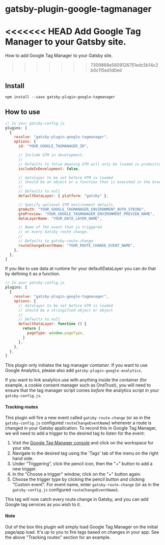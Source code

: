 # gatsby-plugin-google-tagmanager

<<<<<<< HEAD
Add Google Tag Manager to your Gatsby site.
=======
How to add Google Tag Manager to your Gatsby site.
>>>>>>> 7309868e5609126751edc5b14c2b0c115ed1d0ed

## Install

`npm install --save gatsby-plugin-google-tagmanager`

## How to use

```javascript
// In your gatsby-config.js
plugins: [
  {
    resolve: "gatsby-plugin-google-tagmanager",
    options: {
      id: "YOUR_GOOGLE_TAGMANAGER_ID",

      // Include GTM in development.
      //
      // Defaults to false meaning GTM will only be loaded in production.
      includeInDevelopment: false,

      // datalayer to be set before GTM is loaded
      // should be an object or a function that is executed in the browser
      //
      // Defaults to null
      defaultDataLayer: { platform: "gatsby" },

      // Specify optional GTM environment details.
      gtmAuth: "YOUR_GOOGLE_TAGMANAGER_ENVIRONMENT_AUTH_STRING",
      gtmPreview: "YOUR_GOOGLE_TAGMANAGER_ENVIRONMENT_PREVIEW_NAME",
      dataLayerName: "YOUR_DATA_LAYER_NAME",

      // Name of the event that is triggered
      // on every Gatsby route change.
      //
      // Defaults to gatsby-route-change
      routeChangeEventName: "YOUR_ROUTE_CHANGE_EVENT_NAME",
    },
  },
]
```

If you like to use data at runtime for your defaultDataLayer you can do that by defining it as a function.

```javascript
// In your gatsby-config.js
plugins: [
  {
    resolve: "gatsby-plugin-google-tagmanager",
    options: {
      // datalayer to be set before GTM is loaded
      // should be a stringified object or object
      //
      // Defaults to null
      defaultDataLayer: function () {
        return {
          pageType: window.pageType,
        }
      },
    },
  },
]
```

This plugin only initiates the tag manager _container_. If you want to use Google Analytics, please also add `gatsby-plugin-google-analytics`.

If you want to link analytics use with anything inside the container (for example, a cookie consent manager such as OneTrust), you will need to ensure that the tag manager script comes _before_ the analytics script in your `gatsby-config.js`.

#### Tracking routes

This plugin will fire a new event called `gatsby-route-change` (or as in the `gatsby-config.js` configured `routeChangeEventName`) whenever a route is changed in your Gatsby application. To record this in Google Tag Manager, we will need to add a trigger to the desired tag to listen for the event:

1. Visit the [Google Tag Manager console](https://tagmanager.google.com/) and click on the workspace for your site.
2. Navigate to the desired tag using the 'Tags' tab of the menu on the right hand side.
3. Under "Triggering", click the pencil icon, then the "+" button to add a new trigger.
4. In the "Choose a trigger" window, click on the "+" button again.
5. Choose the trigger type by clicking the pencil button and clicking "Custom event". For event name, enter `gatsby-route-change` (or as in the `gatsby-config.js` configured `routeChangeEventName`).

This tag will now catch every route change in Gatsby, and you can add Google tag services as you wish to it.

#### Note

Out of the box this plugin will simply load Google Tag Manager on the initial page/app load. It's up to you to fire tags based on changes in your app. See the above "Tracking routes" section for an example.
